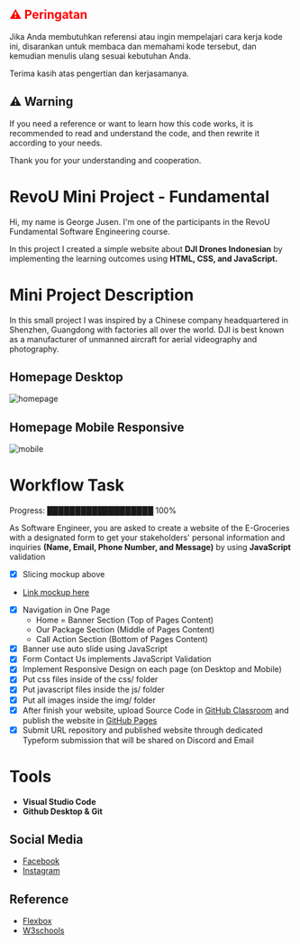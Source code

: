 ## <span style="color:red">⚠️ Peringatan</span>


Jika Anda membutuhkan referensi atau ingin mempelajari cara kerja kode ini, disarankan untuk membaca dan memahami kode tersebut, dan kemudian menulis ulang sesuai kebutuhan Anda.

Terima kasih atas pengertian dan kerjasamanya.

## ⚠️ Warning


If you need a reference or want to learn how this code works, it is recommended to read and understand the code, and then rewrite it according to your needs.

Thank you for your understanding and cooperation.

# RevoU Mini Project - Fundamental

Hi, my name is George Jusen. I'm one of the participants in the RevoU Fundamental Software Engineering course.

In this project I created a simple website about **DJI Drones Indonesian** by implementing the learning outcomes using **HTML, CSS, and JavaScript.**

# Mini Project Description

In this small project I was inspired by a Chinese company headquartered in Shenzhen, Guangdong with factories all over the world. DJI is best known as a manufacturer of unmanned aircraft for aerial videography and photography.
## Homepage Desktop
![homepage](https://github.com/revou-fundamental-course/26-jun-23-georgejusen/assets/49087825/22bd141f-49a3-4db8-bff2-4d4fac8eab47)

## Homepage Mobile Responsive
![mobile](https://github.com/revou-fundamental-course/26-jun-23-georgejusen/assets/49087825/bb4aa3ef-9f0f-4748-8dd1-e2f995761841)


# Workflow Task

Progress: ███████████████████ 100% 

As Software Engineer, you are asked to create a website of the E-Groceries with a designated form to get your stakeholders' personal information and inquiries **(Name, Email, Phone Number, and Message)** by using **JavaScript** validation

- [x] Slicing mockup above
- [Link mockup here](https://app.moqups.com/Y8iumYO1yOg5P2v9YSZ4pW7u8Hs15D2s/view/page/a2d808b02)
- [x] Navigation in One Page
  - Home = Banner Section (Top of Pages Content)
  - Our Package Section (Middle of Pages Content)
  - Call Action Section (Bottom of Pages Content)
- [x] Banner use auto slide using JavaScript
- [x] Form Contact Us implements JavaScript Validation
- [x] Implement Responsive Design on each page (on Desktop and Mobile)
- [x] Put css files inside of the css/ folder
- [x] Put javascript files inside the js/ folder
- [x] Put all images inside the img/ folder
- [x] After finish your website, upload Source Code in [GitHub Classroom](https://rebrand.ly/fcse-github) and publish the website in [GitHub Pages](https://pages.github.com/)
- [x] Submit URL repository and published website through dedicated Typeform submission that will be shared on Discord and Email

# Tools

- **Visual Studio Code**
- **Github Desktop & Git**

## Social Media

- [Facebook](https://web.facebook.com/profile.php?id=100088055513837)
- [Instagram](https://www.instagram.com/georgejusen_/)

## Reference

- [Flexbox ](https://developer.mozilla.org/en-US/docs/Learn/CSS/CSS_layout/Flexbox)
- [W3schools](https://www.w3schools.com/w3css/w3css_tables.asp)
